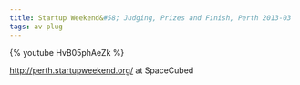 ```yaml
---
title: Startup Weekend&#58; Judging, Prizes and Finish, Perth 2013-03
tags: av plug
---
```


{% youtube HvB05phAeZk %}

<!--more-->
http://perth.startupweekend.org/ at SpaceCubed
